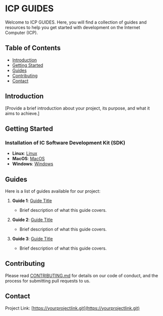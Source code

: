 # ICP GUIDES

Welcome to ICP GUIDES. Here, you will find a collection of guides and resources to help you get started with development on the Internet Computer (ICP).

## Table of Contents

- [Introduction](#Introduction)
- [Getting Started](#getting-started)
- [Guides](#guides)
- [Contributing](#contributing)
- [Contact](#contact)

## Introduction

[Provide a brief introduction about your project, its purpose, and what it aims to achieve.]

## Getting Started
### Installation of IC Software Development Kit (SDK) 
   - **Linux**:   [Linux](ic-sdk-install-linux.md)
   - **MacOS**:   [MacOS](ic-sdk-install-macos.md)
   - **Windows**: [Windows](ic-sdk-install-windows.md)

## Guides

Here is a list of guides available for our project:

1. **Guide 1**: [Guide Title](link-to-guide)
   - Brief description of what this guide covers.

2. **Guide 2**: [Guide Title](link-to-guide)
   - Brief description of what this guide covers.

3. **Guide 3**: [Guide Title](link-to-guide)
   - Brief description of what this guide covers.

## Contributing

Please read [CONTRIBUTING.md](link-to-contributing-file) for details on our code of conduct, and the process for submitting pull requests to us.

## Contact

Project Link: [https://yourprojectlink.git](https://yourprojectlink.git)

